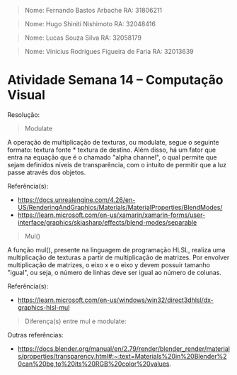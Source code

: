> Nome: Fernando Bastos Arbache
> RA: 31806211

> Nome: Hugo Shiniti Nishimoto
> RA: 32048416

> Nome: Lucas Souza Silva
> RA: 32058179

> Nome: Vinicius Rodrigues Figueira de Faria
> RA: 32013639


# Atividade Semana 14 – Computação Visual

Resolução:


> Modulate 

A operação de multiplicação de texturas, ou modulate, segue o seguinte formato: textura fonte * textura de destino. Além disso, há um fator que entra na equação que é o chamado "alpha channel", o qual permite que sejam definidos níveis de transparência, com o intuito de permitir que a luz passe através dos objetos.

Referência(s): 
- https://docs.unrealengine.com/4.26/en-US/RenderingAndGraphics/Materials/MaterialProperties/BlendModes/
- https://learn.microsoft.com/en-us/xamarin/xamarin-forms/user-interface/graphics/skiasharp/effects/blend-modes/separable

> Mul()

A função mul(), presente na linguagem de programação HLSL, realiza uma multiplicação de texturas a partir de multiplicação de matrizes. Por envolver multiplicação de matrizes, o eixo x e o eixo y devem possuir tamanho "igual", ou seja, o número de linhas deve ser igual ao número de colunas.

Referência(s): 
- https://learn.microsoft.com/en-us/windows/win32/direct3dhlsl/dx-graphics-hlsl-mul

> Diferença(s) entre mul e modulate:


Outras referências: 
- https://docs.blender.org/manual/en/2.79/render/blender_render/materials/properties/transparency.html#:~:text=Materials%20in%20Blender%20can%20be,to%20its%20RGB%20color%20values.
